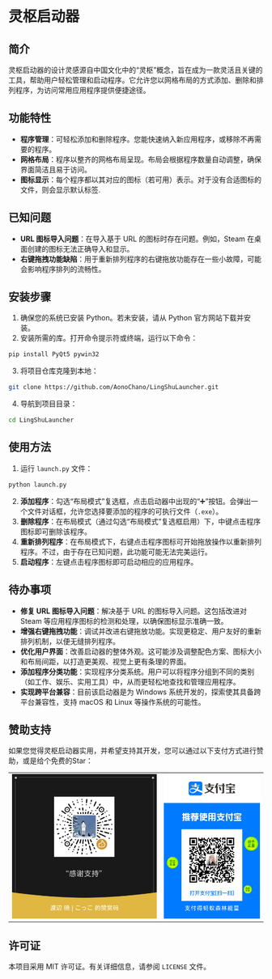 
# 灵枢启动器

## 简介
灵枢启动器的设计灵感源自中国文化中的“灵枢”概念，旨在成为一款灵活且关键的工具，帮助用户轻松管理和启动程序。它允许您以网格布局的方式添加、删除和排列程序，为访问常用应用程序提供便捷途径。

## 功能特性
- **程序管理**：可轻松添加和删除程序。您能快速纳入新应用程序，或移除不再需要的程序。
- **网格布局**：程序以整齐的网格布局呈现。布局会根据程序数量自动调整，确保界面简洁且易于访问。
- **图标显示**：每个程序都以其对应的图标（若可用）表示。对于没有合适图标的文件，则会显示默认标签.

## 已知问题
- **URL 图标导入问题**：在导入基于 URL 的图标时存在问题。例如，Steam 在桌面创建的图标无法正确导入和显示。
- **右键拖拽功能缺陷**：用于重新排列程序的右键拖放功能存在一些小故障，可能会影响程序排列的流畅性。

## 安装步骤
1. 确保您的系统已安装 Python。若未安装，请从 Python 官方网站下载并安装。
2. 安装所需的库。打开命令提示符或终端，运行以下命令：
```bash
pip install PyQt5 pywin32
```
3. 将项目仓库克隆到本地：
```bash
git clone https://github.com/AonoChano/LingShuLauncher.git
```
4. 导航到项目目录：
```bash
cd LingShuLauncher
```

## 使用方法
1. 运行 `launch.py` 文件：
```bash
python launch.py
```
2. **添加程序**：勾选“布局模式”复选框，点击启动器中出现的“➕”按钮。会弹出一个文件对话框，允许您选择要添加的程序的可执行文件（`.exe`）。
3. **删除程序**：在布局模式（通过勾选“布局模式”复选框启用）下，中键点击程序图标即可删除该程序。
4. **重新排列程序**：在布局模式下，右键点击程序图标可开始拖放操作以重新排列程序。不过，由于存在已知问题，此功能可能无法完美运行。
5. **启动程序**：左键点击程序图标即可启动相应的应用程序。

## 待办事项
- **修复 URL 图标导入问题**：解决基于 URL 的图标导入问题。这包括改进对 Steam 等应用程序图标的检测和处理，以确保图标显示准确一致。
- **增强右键拖拽功能**：调试并改进右键拖放功能。实现更稳定、用户友好的重新排列机制，以便无缝排列程序。
- **优化用户界面**：改善启动器的整体外观。这可能涉及调整配色方案、图标大小和布局间距，以打造更美观、视觉上更有条理的界面。
- **添加程序分类功能**：实现程序分类系统。用户可以将程序分组到不同的类别（如工作、娱乐、实用工具）中，从而更轻松地查找和管理应用程序。
- **实现跨平台兼容**：目前该启动器是为 Windows 系统开发的，探索使其具备跨平台兼容性，支持 macOS 和 Linux 等操作系统的可能性。

## 赞助支持
如果您觉得灵枢启动器实用，并希望支持其开发，您可以通过以下支付方式进行赞助，或是给个免费的Star：

<table>
  <tr>
    <td><img src="WeChat.png" alt="微信悬赏" width="300"></td>
    <td><img src="Alipay.jpg" alt="支付宝" width="200"></td>
  </tr>
</table>

## 许可证
本项目采用 MIT 许可证。有关详细信息，请参阅 `LICENSE` 文件。
